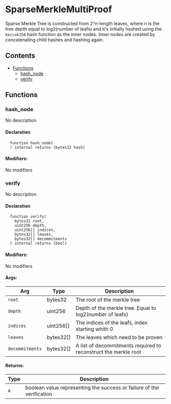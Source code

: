 # SparseMerkleMultiProof


Sparse Merkle Tree is constructed from 2^n-length leaves, where n is the tree depth
 equal to log2(number of leafs) and it's initially hashed using the `keccak256` hash function as the inner nodes.
 Inner nodes are created by concatenating child hashes and hashing again.


## Contents
<!-- START doctoc generated TOC please keep comment here to allow auto update -->
<!-- DON'T EDIT THIS SECTION, INSTEAD RE-RUN doctoc TO UPDATE -->

- [Functions](#functions)
  - [hash_node](#hash_node)
  - [verify](#verify)

<!-- END doctoc generated TOC please keep comment here to allow auto update -->




## Functions

### hash_node
No description


#### Declaration
```solidity
  function hash_node(
  ) internal returns (bytes32 hash)
```

#### Modifiers:
No modifiers



### verify
No description


#### Declaration
```solidity
  function verify(
    bytes32 root,
    uint256 depth,
    uint256[] indices,
    bytes32[] leaves,
    bytes32[] decommitments
  ) internal returns (bool)
```

#### Modifiers:
No modifiers

#### Args:
| Arg | Type | Description |
| --- | --- | --- |
|`root` | bytes32 | The root of the merkle tree
|`depth` | uint256 | Depth of the merkle tree. Equal to log2(number of leafs)
|`indices` | uint256[] | The indices of the leafs, index starting whith 0
|`leaves` | bytes32[] | The leaves which need to be proven
|`decommitments` | bytes32[] | A list of decommitments required to reconstruct the merkle root

#### Returns:
| Type | Description |
| --- | --- |
|`A` | boolean value representing the success or failure of the verification


